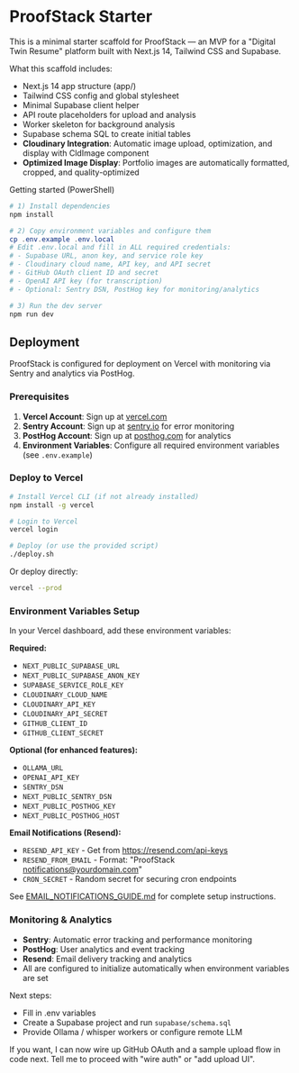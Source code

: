 # ProofStack Starter

This is a minimal starter scaffold for ProofStack — an MVP for a "Digital Twin Resume" platform built with Next.js 14, Tailwind CSS and Supabase.

What this scaffold includes:
- Next.js 14 app structure (app/)
- Tailwind CSS config and global stylesheet
- Minimal Supabase client helper
- API route placeholders for upload and analysis
- Worker skeleton for background analysis
- Supabase schema SQL to create initial tables
- **Cloudinary Integration**: Automatic image upload, optimization, and display with CldImage component
- **Optimized Image Display**: Portfolio images are automatically formatted, cropped, and quality-optimized

Getting started (PowerShell)

```powershell
# 1) Install dependencies
npm install

# 2) Copy environment variables and configure them
cp .env.example .env.local
# Edit .env.local and fill in ALL required credentials:
# - Supabase URL, anon key, and service role key
# - Cloudinary cloud name, API key, and API secret
# - GitHub OAuth client ID and secret
# - OpenAI API key (for transcription)
# - Optional: Sentry DSN, PostHog key for monitoring/analytics

# 3) Run the dev server
npm run dev
```

## Deployment

ProofStack is configured for deployment on Vercel with monitoring via Sentry and analytics via PostHog.

### Prerequisites

1. **Vercel Account**: Sign up at [vercel.com](https://vercel.com)
2. **Sentry Account**: Sign up at [sentry.io](https://sentry.io) for error monitoring
3. **PostHog Account**: Sign up at [posthog.com](https://posthog.com) for analytics
4. **Environment Variables**: Configure all required environment variables (see `.env.example`)

### Deploy to Vercel

```bash
# Install Vercel CLI (if not already installed)
npm install -g vercel

# Login to Vercel
vercel login

# Deploy (or use the provided script)
./deploy.sh
```

Or deploy directly:

```bash
vercel --prod
```

### Environment Variables Setup

In your Vercel dashboard, add these environment variables:

**Required:**
- `NEXT_PUBLIC_SUPABASE_URL`
- `NEXT_PUBLIC_SUPABASE_ANON_KEY`
- `SUPABASE_SERVICE_ROLE_KEY`
- `CLOUDINARY_CLOUD_NAME`
- `CLOUDINARY_API_KEY`
- `CLOUDINARY_API_SECRET`
- `GITHUB_CLIENT_ID`
- `GITHUB_CLIENT_SECRET`

**Optional (for enhanced features):**
- `OLLAMA_URL`
- `OPENAI_API_KEY`
- `SENTRY_DSN`
- `NEXT_PUBLIC_SENTRY_DSN`
- `NEXT_PUBLIC_POSTHOG_KEY`
- `NEXT_PUBLIC_POSTHOG_HOST`

**Email Notifications (Resend):**
- `RESEND_API_KEY` - Get from https://resend.com/api-keys
- `RESEND_FROM_EMAIL` - Format: "ProofStack <notifications@yourdomain.com>"
- `CRON_SECRET` - Random secret for securing cron endpoints

See [EMAIL_NOTIFICATIONS_GUIDE.md](EMAIL_NOTIFICATIONS_GUIDE.md) for complete setup instructions.

### Monitoring & Analytics

- **Sentry**: Automatic error tracking and performance monitoring
- **PostHog**: User analytics and event tracking
- **Resend**: Email delivery tracking and analytics
- All are configured to initialize automatically when environment variables are set

Next steps:
- Fill in .env variables
- Create a Supabase project and run `supabase/schema.sql`
- Provide Ollama / whisper workers or configure remote LLM

If you want, I can now wire up GitHub OAuth and a sample upload flow in code next. Tell me to proceed with "wire auth" or "add upload UI".
